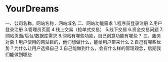 # YourDreams
一、公司名称，网站名称，网站域名
二、网站功能需求
1.程序员登录注册
2.用户登录注册
3.管理员页面
4.线上交易（抢单式交易）
5.线下交易
6.资金交易问题
7.网站页面/后台/数据库需求
8.网站有哪些功能，自己创意功能有哪些？
三、服务对象
1.用户使用的网站目的，他们想做什么，能给用户带来什么
2.自己有哪些优势？为什么让用户选择自己
3.自己能做到什么，会有什么样的管理观念，后期我们能做到哪些
